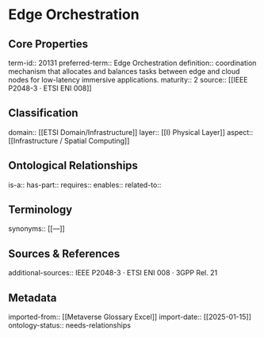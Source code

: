 # Edge Orchestration

## Core Properties
term-id:: 20131
preferred-term:: Edge Orchestration
definition:: coordination mechanism that allocates and balances tasks between edge and cloud nodes for low-latency immersive applications.
maturity:: 2
source:: [[IEEE P2048-3 · ETSI ENI 008]]

## Classification
domain:: [[ETSI Domain/Infrastructure]]
layer:: [[I) Physical Layer]]
aspect:: [[Infrastructure / Spatial Computing]]

## Ontological Relationships
is-a:: 
has-part:: 
requires:: 
enables:: 
related-to:: 

## Terminology
synonyms:: [[—]]

## Sources & References
additional-sources:: IEEE P2048-3 · ETSI ENI 008 · 3GPP Rel. 21

## Metadata
imported-from:: [[Metaverse Glossary Excel]]
import-date:: [[2025-01-15]]
ontology-status:: needs-relationships